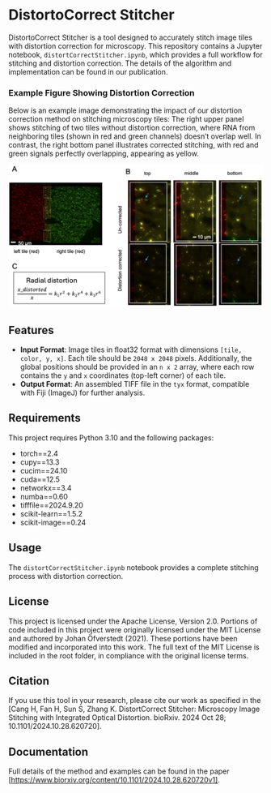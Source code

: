 # DistortoCorrect Stitcher

DistortoCorrect Stitcher is a tool designed to accurately stitch image tiles with distortion correction for microscopy. This repository contains a Jupyter notebook, `distortCorrectStitcher.ipynb`, which provides a full workflow for stitching and distortion correction. The details of the algorithm and implementation can be found in our publication. 

### Example Figure Showing Distortion Correction

Below is an example image demonstrating the impact of our distortion correction method on stitching microscopy tiles: The right upper panel shows stitching of two tiles without distortion correction, where RNA from neighboring tiles (shown in red and green channels) doesn’t overlap well. In contrast, the right bottom panel illustrates corrected stitching, with red and green signals perfectly overlapping, appearing as yellow.

![Distortion Correction Figure](https://github.com/hucang0/Distort_Correct_Stitcher/blob/main/distort_fig.png)

## Features
- **Input Format**: Image tiles in float32 format with dimensions `[tile, color, y, x]`. Each tile should be `2048 x 2048` pixels. Additionally, the global positions should be provided in an `n x 2` array, where each row contains the `y` and `x` coordinates (top-left corner) of each tile.
- **Output Format**: An assembled TIFF file in the `tyx` format, compatible with Fiji (ImageJ) for further analysis.

## Requirements
This project requires Python 3.10 and the following packages:
- torch==2.4
- cupy==13.3
- cucim==24.10
- cuda==12.5
- networkx==3.4
- numba==0.60
- tifffile==2024.9.20
- scikit-learn==1.5.2
- scikit-image==0.24

## Usage
The `distortCorrectStitcher.ipynb` notebook provides a complete stitching process with distortion correction.

## License
This project is licensed under the Apache License, Version 2.0. Portions of code included in this project were originally licensed under the MIT License and authored by Johan Öfverstedt (2021). These portions have been modified and incorporated into this work. The full text of the MIT License is included in the root folder, in compliance with the original license terms.

## Citation
If you use this tool in your research, please cite our work as specified in the [Cang H, Fan H, Sun S, Zhang K. DistortCorrect Stitcher: Microscopy Image Stitching with Integrated Optical Distortion. bioRxiv. 2024 Oct 28; 10.1101/2024.10.28.620720].

## Documentation
Full details of the method and examples can be found in the paper [https://www.biorxiv.org/content/10.1101/2024.10.28.620720v1].
